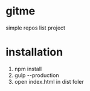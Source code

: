 # gitme
simple repos list project
# installation
1. npm install
2. gulp --production
3. open index.html in dist foler
